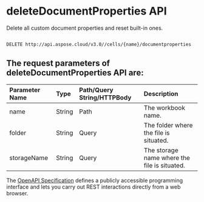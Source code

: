 # **deleteDocumentProperties API**

Delete all custom document properties and reset built-in ones. 

```bash

DELETE http://api.aspose.cloud/v3.0//cells/{name}/documentproperties

```

## The request parameters of **deleteDocumentProperties** API are: 

| Parameter Name | Type | Path/Query String/HTTPBody | Description | 
| :- | :- | :- |:- | 
|name|String|Path|The workbook name.|
|folder|String|Query|The folder where the file is situated.|
|storageName|String|Query|The storage name where the file is situated.|


The [OpenAPI Specification](https://reference.aspose.cloud/cells/#/PropertiesController/DeleteDocumentProperties) defines a publicly accessible programming interface and lets you carry out REST interactions directly from a web browser.
